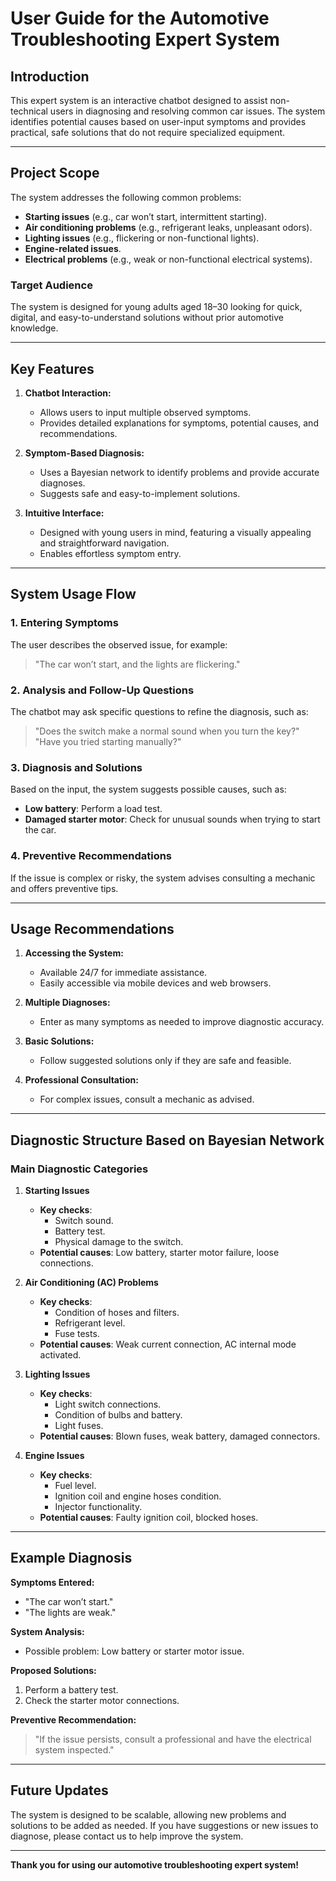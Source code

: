 # User Guide for the Automotive Troubleshooting Expert System

## Introduction

This expert system is an interactive chatbot designed to assist non-technical users in diagnosing and resolving common car issues. The system identifies potential causes based on user-input symptoms and provides practical, safe solutions that do not require specialized equipment.

---

## Project Scope

The system addresses the following common problems:

- **Starting issues** (e.g., car won’t start, intermittent starting).
- **Air conditioning problems** (e.g., refrigerant leaks, unpleasant odors).
- **Lighting issues** (e.g., flickering or non-functional lights).
- **Engine-related issues**.
- **Electrical problems** (e.g., weak or non-functional electrical systems).

### Target Audience

The system is designed for young adults aged 18–30 looking for quick, digital, and easy-to-understand solutions without prior automotive knowledge.

---

## Key Features

1. **Chatbot Interaction:**
   - Allows users to input multiple observed symptoms.
   - Provides detailed explanations for symptoms, potential causes, and recommendations.

2. **Symptom-Based Diagnosis:**
   - Uses a Bayesian network to identify problems and provide accurate diagnoses.
   - Suggests safe and easy-to-implement solutions.

3. **Intuitive Interface:**
   - Designed with young users in mind, featuring a visually appealing and straightforward navigation.
   - Enables effortless symptom entry.

---

## System Usage Flow

### 1. Entering Symptoms
The user describes the observed issue, for example:  
> "The car won’t start, and the lights are flickering."

### 2. Analysis and Follow-Up Questions
The chatbot may ask specific questions to refine the diagnosis, such as:  
> "Does the switch make a normal sound when you turn the key?"  
> "Have you tried starting manually?"

### 3. Diagnosis and Solutions
Based on the input, the system suggests possible causes, such as:  
- **Low battery**: Perform a load test.  
- **Damaged starter motor**: Check for unusual sounds when trying to start the car.

### 4. Preventive Recommendations
If the issue is complex or risky, the system advises consulting a mechanic and offers preventive tips.

---

## Usage Recommendations

1. **Accessing the System:**
   - Available 24/7 for immediate assistance.
   - Easily accessible via mobile devices and web browsers.

2. **Multiple Diagnoses:**
   - Enter as many symptoms as needed to improve diagnostic accuracy.

3. **Basic Solutions:**
   - Follow suggested solutions only if they are safe and feasible.

4. **Professional Consultation:**
   - For complex issues, consult a mechanic as advised.

---

## Diagnostic Structure Based on Bayesian Network

### Main Diagnostic Categories
1. **Starting Issues**  
   - **Key checks**:  
     - Switch sound.  
     - Battery test.  
     - Physical damage to the switch.  
   - **Potential causes**: Low battery, starter motor failure, loose connections.

2. **Air Conditioning (AC) Problems**  
   - **Key checks**:  
     - Condition of hoses and filters.  
     - Refrigerant level.  
     - Fuse tests.  
   - **Potential causes**: Weak current connection, AC internal mode activated.

3. **Lighting Issues**  
   - **Key checks**:  
     - Light switch connections.  
     - Condition of bulbs and battery.  
     - Light fuses.  
   - **Potential causes**: Blown fuses, weak battery, damaged connectors.

4. **Engine Issues**  
   - **Key checks**:  
     - Fuel level.  
     - Ignition coil and engine hoses condition.  
     - Injector functionality.  
   - **Potential causes**: Faulty ignition coil, blocked hoses.

---

## Example Diagnosis

**Symptoms Entered:**
- "The car won’t start."
- "The lights are weak."

**System Analysis:**
- Possible problem: Low battery or starter motor issue.

**Proposed Solutions:**
1. Perform a battery test.  
2. Check the starter motor connections.

**Preventive Recommendation:**  
> "If the issue persists, consult a professional and have the electrical system inspected."

---

## Future Updates

The system is designed to be scalable, allowing new problems and solutions to be added as needed. If you have suggestions or new issues to diagnose, please contact us to help improve the system.

---

**Thank you for using our automotive troubleshooting expert system!**
